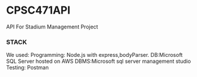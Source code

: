 # CPSC471API
API For Stadium Management Project

### STACK
We used: 
Programming: Node.js with express,bodyParser.
DB:Microsoft SQL Server hosted on AWS
DBMS:Microsoft sql server management studio
Testing: Postman
